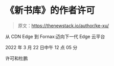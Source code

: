 # 《新书库》的作者许可

> 原文：<https://thenewstack.io/author/ke-xu/>

从 CDN Edge 到 Fornax:迈向下一代 Edge 云平台

2022 年 3 月 22 日中午 12 点 05 分

许可和杜鹏